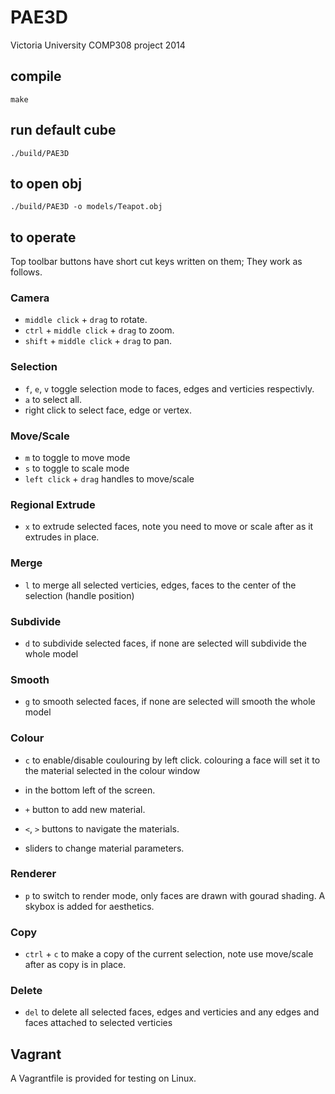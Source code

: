 # PAE3D

Victoria University COMP308 project 2014

## compile

	make

## run default cube

	./build/PAE3D

## to open obj

	./build/PAE3D -o models/Teapot.obj

## to operate

Top toolbar buttons have short cut keys written on them; They work as follows.

### Camera

- `middle click` + `drag` to rotate.
- `ctrl` + `middle click` + `drag` to zoom.
- `shift` + `middle click` + `drag` to pan.

### Selection

- `f`, `e`, `v` toggle selection mode to faces, edges and verticies respectivly.
- `a` to select all.
- right click to select face, edge or vertex.

### Move/Scale

- `m` to toggle to move mode
- `s` to toggle to scale mode
- `left click` + `drag` handles to move/scale

### Regional Extrude

- `x` to extrude selected faces, note you need to move or scale after as it extrudes in place.

### Merge

- `l` to merge all selected verticies, edges, faces to the center of the selection (handle position)

### Subdivide

- `d` to subdivide selected faces, if none are selected will subdivide the whole model

### Smooth

- `g` to smooth selected faces, if none are selected will smooth the whole model

### Colour

- `c` to enable/disable coulouring by left click. colouring a face will set it to the material selected in the colour window
- in the bottom left of the screen.

- `+` button to add new material.
- `<`, `>` buttons to navigate the materials.
- sliders to change material parameters.

### Renderer

- `p` to switch to render mode, only faces are drawn with gourad shading. A skybox is added for aesthetics.

### Copy

- `ctrl` + `c` to make a copy of the current selection, note use move/scale after as copy is in place.

### Delete

- `del` to delete all selected faces, edges and verticies and any edges and faces attached to selected verticies

## Vagrant

A Vagrantfile is provided for testing on Linux.
